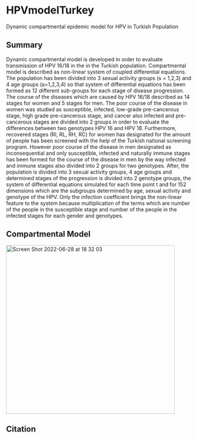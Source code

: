 # HPVmodelTurkey
Dynamic compartmental epidemic model for HPV in Turkish Population 


## Summary


Dynamic compartmental model is developed in order to evaluate transmission of HPV 16/18 in the in the Turkish population. Compartmental model is described 
as non-linear system of coupled differential equations. The population has been divided into 3 sexual activity groups (s = 1,2,3) and 4 age groups 
(a=1,2,3,4) so that system of differential equations has been formed as 12 different sub-groups for each stage of disease progression. The course of the 
diseases which are caused by HPV 16/18 described as 14 stages for women and 5 stages for men. The poor course of the disease in women was studied as 
susceptible, infected, low-grade pre-cancerous stage, high grade pre-cancerous stage, and cancer also infected and pre-cancerous stages are divided into 2 
groups in order to evaluate the differences between two genotypes HPV 16 and HPV 18. Furthermore, recovered stages (RI, RL, RH, RC) for women has 
designated for the amount of people has been screened with the help of the Turkish national screening program. However poor course of the disease in men 
designated as inconsequential and only susceptible, infected and naturally immune stages has been formed for the course of the disease in men by the way 
infected and immune stages also divided into 2 groups for two genotypes. After, the population is divided into 3 sexual activity groups, 4 age groups and 
determined stages of the progression is divided into 2 genotype groups, the system of differential equations simulated for each time point t and for 152 
dimensions which are the subgroups determined by age, sexual activity and genotype of the HPV. Only the infection coefficient brings the non-linear feature 
to the system because multiplication of the terms which are number of the people in the susceptible stage and number of the people in the infected stages 
for each gender and genotypes.


## Compartmental Model

<img width="458" alt="Screen Shot 2022-06-28 at 18 32 03" src="https://user-images.githubusercontent.com/74323712/176220263-03278b22-b638-45b4-8051-4d3814bd239f.png">


## Citation


